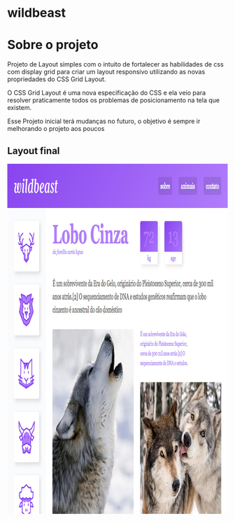# wildbeast

# Sobre o projeto



Projeto de Layout simples com o intuito de fortalecer as habilidades de css com display grid
para criar um layout responsivo  utilizando as novas propriedades do CSS Grid Layout.

O CSS Grid Layout é uma nova especificação do CSS e ela veio para resolver praticamente todos os problemas de posicionamento na tela que existem.

Esse Projeto inicial terá mudanças no futuro, o objetivo é sempre ir melhorando o projeto aos poucos

## Layout final
<img src="https://github.com/MarcosASL/assets/blob/main/wildbeast.jpg" width="1000" height="800">
